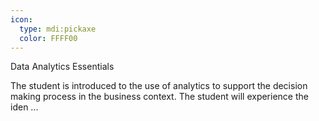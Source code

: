 ```yaml
---
icon:
  type: mdi:pickaxe
  color: FFFF00
---
```

Data Analytics Essentials

The student is introduced to the use of analytics to support the decision making process in the business context. The student will experience the iden ... 

